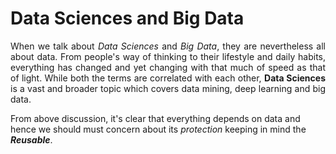 # Data Sciences and Big Data
<p align="justify">
When we talk about <i>Data Sciences</i> and <i>Big Data</i>, they are nevertheless all about data. From people's way of thinking to their lifestyle and daily habits, everything has changed and yet changing with that much of speed as that of light.
  While both the terms are correlated with each other, <b>Data Sciences</b> is a vast and broader topic which covers data mining, deep learning and big data.
</p>
From above discussion, it's clear that everything depends on data and hence we should must concern about its <i>protection</i> keeping in mind the <b><i>Reusable</i></b>.
